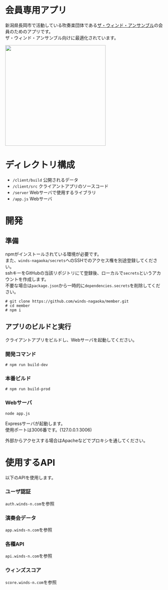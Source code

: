 # 会員専用アプリ

新潟県長岡市で活動している吹奏楽団体である[ザ・ウィンド・アンサンブル](https://winds-n.com)の会員のためのアプリです。  
ザ・ウィンド・アンサンブル向けに最適化されています。

<img src="https://user-images.githubusercontent.com/25874594/66272455-d4900680-e8a4-11e9-9d0e-e134f46e7104.png" width="320px" />

# ディレクトリ構成

- `/client/build` 公開されるデータ
- `/client/src` クライアントアプリのソースコード
- `/server` Webサーバで使用するライブラリ
- `/app.js` Webサーバ

# 開発

## 準備

npmがインストールされている環境が必要です。  
また、`winds-nagaoka/secrets`へのSSHでのアクセス権を別途登録してください。  
sshキーをGitHubの当該リポジトリにて登録後、ローカルで`secrets`というアカウントを作成します。  
不要な場合は`package.json`から一時的に`dependencies.secrets`を削除してください。  

```
# git clone https://github.com/winds-nagaoka/member.git
# cd member
# npm i
```

## アプリのビルドと実行

クライアントアプリをビルドし、Webサーバを起動してください。

### 開発コマンド

```
# npm run build-dev
```

### 本番ビルド

```
# npm run build-prod
```

### Webサーバ

```
node app.js
```

Expressサーバが起動します。  
使用ポートは3006番です。(127.0.0.1:3006)

外部からアクセスする場合はApacheなどでプロキシを通してください。

# 使用するAPI

以下のAPIを使用します。

### ユーザ認証

`auth.winds-n.com`を参照

### 演奏会データ

`app.winds-n.com`を参照

### 各種API

`api.winds-n.com`を参照

### ウィンズスコア

`score.winds-n.com`を参照